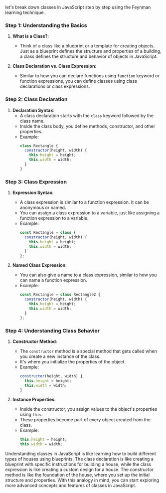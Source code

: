 let's break down classes in JavaScript step by step using the Feynman learning technique.

### Step 1: Understanding the Basics

1. **What is a Class?**:
   - Think of a class like a blueprint or a template for creating objects. Just as a blueprint defines the structure and properties of a building, a class defines the structure and behavior of objects in JavaScript.

2. **Class Declaration vs. Class Expression**:
   - Similar to how you can declare functions using `function` keyword or function expressions, you can define classes using class declarations or class expressions.

### Step 2: Class Declaration

1. **Declaration Syntax**:
   - A class declaration starts with the `class` keyword followed by the class name.
   - Inside the class body, you define methods, constructor, and other properties.
   - Example:
     ```javascript
     class Rectangle {
       constructor(height, width) {
         this.height = height;
         this.width = width;
       }
     }
     ```

### Step 3: Class Expression

1. **Expression Syntax**:
   - A class expression is similar to a function expression. It can be anonymous or named.
   - You can assign a class expression to a variable, just like assigning a function expression to a variable.
   - Example:
     ```javascript
     const Rectangle = class {
       constructor(height, width) {
         this.height = height;
         this.width = width;
       }
     };
     ```

2. **Named Class Expression**:
   - You can also give a name to a class expression, similar to how you can name a function expression.
   - Example:
     ```javascript
     const Rectangle = class Rectangle2 {
       constructor(height, width) {
         this.height = height;
         this.width = width;
       }
     };
     ```

### Step 4: Understanding Class Behavior

1. **Constructor Method**:
   - The `constructor` method is a special method that gets called when you create a new instance of the class.
   - It's where you initialize the properties of the object.
   - Example:
     ```javascript
     constructor(height, width) {
       this.height = height;
       this.width = width;
     }
     ```

2. **Instance Properties**:
   - Inside the constructor, you assign values to the object's properties using `this`.
   - These properties become part of every object created from the class.
   - Example:
     ```javascript
     this.height = height;
     this.width = width;
     ```

Understanding classes in JavaScript is like learning how to build different types of houses using blueprints. The class declaration is like creating a blueprint with specific instructions for building a house, while the class expression is like creating a custom design for a house. The constructor method is like the foundation of the house, where you set up the initial structure and properties. With this analogy in mind, you can start exploring more advanced concepts and features of classes in JavaScript.